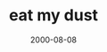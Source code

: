 ---
layout: base.njk
title : 'eat my dust' 
view_title : 'eat my dust' 
year : '2000' 
date : '2000-08-08' 
img_file : '/drawing/eatmydust.png' 
html_file : 'eatmydust' 
next_html : 'iamsafe.html' 
year_order : '505' 
permalink : "title/{{html_file}}.html"
---